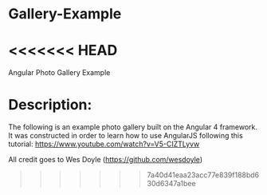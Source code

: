 # Gallery-Example
<<<<<<< HEAD
=======
Angular Photo Gallery Example

# Description:
The following is an example photo gallery built on the Angular 4 framework. It was constructed in order to learn how to use 
AngularJS following this tutorial: https://www.youtube.com/watch?v=V5-CIZTLyvw


All credit goes to Wes Doyle (https://github.com/wesdoyle)
>>>>>>> 7a40d41eaa23acc77e839f188bd630d6347a1bee

